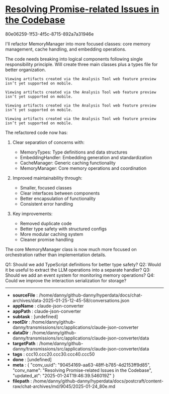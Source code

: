 # [Resolving Promise-related Issues in the Codebase](https://claude.ai/chat/90454169-aa63-48ff-b785-4d2153ff9d85)

80e06259-1f53-4f5c-8715-892a7a31946e

 I'll refactor MemoryManager into more focused classes: core memory management, cache handling, and embedding operations.

<antThinking>The code needs breaking into logical components following single responsibility principle. Will create three main classes plus a types file for better organization.</antThinking>
```
Viewing artifacts created via the Analysis Tool web feature preview isn’t yet supported on mobile.
```


```
Viewing artifacts created via the Analysis Tool web feature preview isn’t yet supported on mobile.
```


```
Viewing artifacts created via the Analysis Tool web feature preview isn’t yet supported on mobile.
```


```
Viewing artifacts created via the Analysis Tool web feature preview isn’t yet supported on mobile.
```



The refactored code now has:

1. Clear separation of concerns with:
   - MemoryTypes: Type definitions and data structures
   - EmbeddingHandler: Embedding generation and standardization
   - CacheManager: Generic caching functionality
   - MemoryManager: Core memory operations and coordination

2. Improved maintainability through:
   - Smaller, focused classes
   - Clear interfaces between components
   - Better encapsulation of functionality
   - Consistent error handling

3. Key improvements:
   - Removed duplicate code
   - Better type safety with structured configs
   - More modular caching system
   - Cleaner promise handling

The core MemoryManager class is now much more focused on orchestration rather than implementation details.

Q1: Should we add TypeScript definitions for better type safety?
Q2: Would it be useful to extract the LLM operations into a separate handler?
Q3: Should we add an event system for monitoring memory operations?
Q4: Could we improve the interaction serialization for storage?

---

* **sourceFile** : /home/danny/github-danny/hyperdata/docs/chat-archives/data-2025-01-25-12-45-58/conversations.json
* **appName** : claude-json-converter
* **appPath** : claude-json-converter
* **subtask** : [undefined]
* **rootDir** : /home/danny/github-danny/transmissions/src/applications/claude-json-converter
* **dataDir** : /home/danny/github-danny/transmissions/src/applications/claude-json-converter/data
* **targetPath** : /home/danny/github-danny/transmissions/src/applications/claude-json-converter/data
* **tags** : ccc10.ccc20.ccc30.ccc40.ccc50
* **done** : [undefined]
* **meta** : {
  "conv_uuid": "90454169-aa63-48ff-b785-4d2153ff9d85",
  "conv_name": "Resolving Promise-related Issues in the Codebase",
  "updated_at": "2025-01-24T19:46:39.546019Z"
}
* **filepath** : /home/danny/github-danny/hyperdata/docs/postcraft/content-raw/chat-archives/md/9045/2025-01-24_80e.md